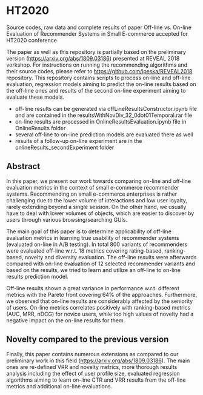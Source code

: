 # HT2020
Source codes, raw data and complete results of  paper Off-line vs. On-line Evaluation of Recommender Systems in Small E-commerce accepted for HT2020 conference

The paper as well as this repository is partially based on the preliminary version (https://arxiv.org/abs/1809.03186) presented at REVEAL 2018 vorkshop. For instructions on running the recommending algorithms and their source codes, please refer to https://github.com/lpeska/REVEAL2018 repository. This repository contains scripts to process on-line and off-line evaluation, regression models aiming to predict the on-line results based on the off-line ones and results of the second on-line experiment aiming to evaluate these models.

- off-line results can be generated via offLineResultsConstructor.ipynb file and are contained in the resultsWithNovDiv_32_0dot01Temporal.rar file
- on-line results are processed in OnlineResultsEvaluation.ipynb file in OnlineResults folder
- several off-line to on-line prediction models are evaluated there as well
- results of a follow-up on-line experiment are in the onlineResults_secondExperiment folder

## Abstract
In this paper, we present our work towards comparing on-line and off-line evaluation metrics in the context of small e-commerce recommender systems. Recommending on small e-commerce enterprises is rather challenging due to the lower volume of interactions and low user loyalty, rarely extending beyond a single session. On the other hand, we usually have to deal with lower volumes of objects, which are easier to discover by users through various browsing/searching GUIs.

The main goal of this paper is to determine applicability of off-line evaluation metrics in learning true usability of recommender systems (evaluated on-line in A/B testing). In total 800 variants of recommenders were evaluated off-line w.r.t. 18 metrics covering rating-based, ranking-based, novelty and diversity evaluation. The off-line results were afterwards compared with on-line evaluation of 12 selected recommender variants and based on the results, we tried to learn and utilize an off-line to on-line results prediction model.

Off-line results shown a great variance in performance w.r.t. different metrics with the Pareto front covering 64\% of the approaches. Furthermore, we observed that on-line results are considerably affected by the seniority of users. On-line metrics correlates positively with ranking-based metrics (AUC, MRR, nDCG) for novice users, while too high values of  novelty had a negative impact on the on-line results for them.

## Novelty compared to the previous version
Finally, this paper contains numerous extensions as compared to our preliminary work in this field (https://arxiv.org/abs/1809.03186). The main ones are re-defined VRR and novelty metrics, more thorough results analysis including the effect of user profile size, evaluated regression algorithms aiming to learn on-line CTR and VRR results from the off-line metrics and additional on-line evaluations.

